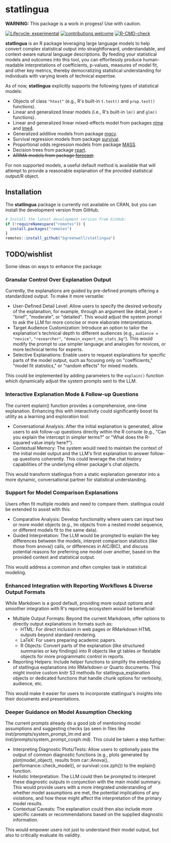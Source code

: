# statlingua

**WARNING:** This package is a work in progess! Use with caution.

<!-- badges: start -->
[![Lifecycle: experimental](https://img.shields.io/badge/lifecycle-experimental-orange.svg)](https://lifecycle.r-lib.org/articles/stages.html#experimental)
[![contributions welcome](https://img.shields.io/badge/contributions-welcome-brightgreen.svg?style=flat)](https://github.com/dwyl/esta/issues)
[![R-CMD-check](https://github.com/bgreenwell/statlingua/actions/workflows/R-CMD-check.yaml/badge.svg)](https://github.com/bgreenwell/statlingua/actions/workflows/R-CMD-check.yaml)
<!-- badges: end -->

**statlingua** is an R package leveraging large language models to help convert complex statistical output into straightforward, understandable, and context-aware natural language descriptions. By feeding your statistical models and outcomes into this tool, you can effortlessly produce human-readable interpretations of coefficients, p-values, measures of model fit, and other key metrics, thereby democratizing statistical understanding for individuals with varying levels of technical expertise.

As of now, **statlingua** explicitly supports the following types of statistical models:

* Objects of class `"htest"` (e.g., R's built-in `t.test()` and `prop.test()` functions).
* Linear and generalized linear models (i.e., R's built-in `lm()` and `glm()` functions).
* Linear and generalized linear mixed-effects model from packages [nlme](https://cran.r-project.org/package=nlme) and [lme4](https://cran.r-project.org/package=lme4).
* Generalized additive models from package [mgcv](https://cran.r-project.org/package=mgcv).
* Survival regression models from package [survival](https://cran.r-project.org/package=survival).
* Proportional odds regression models from package [MASS](https://cran.r-project.org/package=MASS).
* Decision trees from package [rpart](https://cran.r-project.org/package=rpart).
* ~~ARIMA models from package [forecast](https://cran.r-project.org/package=forecast).~~

For non supported models, a useful default method is available that will attempt to provide a reasonable explanation of the provided statistical output/R object.

## Installation

The **statlingua** package is currently not available on CRAN, but you can install the development version from GitHub.

``` r
# Install the latest development version from GitHub:
if (!requireNamespace("remotes")) {
  install.packages("remotes")
}
remotes::install_github("bgreenwell/statlingua")
```

## TODO/wishlist

Some ideas on ways to enhance the package:

### Granular Control Over Explanation Output

Currently, the explanations are guided by pre-defined prompts offering a standardized output. To make it more versatile:

* User-Defined Detail Level: Allow users to specify the desired verbosity of the explanation, for example, through an argument like detail_level = "brief", "moderate", or "detailed". This would adjust the system prompt to ask the LLM for more concise or more elaborate interpretations.
* Target Audience Customization: Introduce an option to tailor the explanation's technical depth to different audiences (e.g., `audience = "novice"`, `"researcher"`, `"domain_expert_no_stats_bg"`). This would modify the prompt to use simpler language and analogies for novices, or more technical terms for experts.
* Selective Explanations: Enable users to request explanations for specific parts of the model output, such as focusing only on "coefficients," "model fit statistics," or "random effects" for mixed models.

This could be implemented by adding parameters to the `explain()` function which dynamically adjust the system prompts sent to the LLM.

### Interactive Explanation Mode & Follow-up Questions

The current explain() function provides a comprehensive, one-time explanation. Enhancing this with interactivity could significantly boost its utility as a learning and exploration tool:

* Conversational Analysis: After the initial explanation is generated, allow users to ask follow-up questions directly within the R console (e.g., "Can you explain the intercept in simpler terms?" or "What does the R-squared value imply here?").
* Contextual Memory: The system would need to maintain the context of the initial model output and the LLM's first explanation to answer follow-up questions coherently. This could leverage the chat history capabilities of the underlying ellmer package's chat objects.

This would transform statlingua from a static explanation generator into a more dynamic, conversational partner for statistical understanding.

### Support for Model Comparison Explanations

Users often fit multiple models and need to compare them. statlingua could be extended to assist with this:

* Comparative Analysis: Develop functionality where users can input two or more model objects (e.g., lm objects from a nested model sequence, or different models fit to the same data).
* Guided Interpretation: The LLM would be prompted to explain the key differences between the models, interpret comparison statistics (like those from anova() calls, or differences in AIC/BIC), and discuss potential reasons for preferring one model over another, based on the provided context and statistical output.

This would address a common and often complex task in statistical modeling.

### Enhanced Integration with Reporting Workflows & Diverse Output Formats

While Markdown is a good default, providing more output options and smoother integration with R's reporting ecosystem would be beneficial:

* Multiple Output Formats: Beyond the current Markdown, offer options to directly output explanations in formats such as:
  - HTML: For direct inclusion in web pages or RMarkdown HTML outputs beyond standard rendering.
  - LaTeX: For users preparing academic papers.
  - R Objects: Convert parts of the explanation (like structured summaries or key findings) into R objects like gt tables or flextable objects for more programmatic control in reports.
* Reporting Helpers: Include helper functions to simplify the embedding of statlingua explanations into RMarkdown or Quarto documents. This might involve custom knitr S3 methods for statlingua_explanation objects or dedicated functions that handle chunk options for verbosity, audience, etc.

This would make it easier for users to incorporate statlingua's insights into their documents and presentations.

### Deeper Guidance on Model Assumption Checking

The current prompts already do a good job of mentioning model assumptions and suggesting checks (as seen in files like inst/prompts/system_prompt_lm.md and inst/prompts/system_prompt_coxph.md). This could be taken a step further:

* Interpreting Diagnostic Plots/Tests: Allow users to optionally pass the output of common diagnostic functions (e.g., plots generated by plot(model_object), results from car::Anova(), performance::check_model(), or survival::cox.zph()) to the explain() function.
* Holistic Interpretation: The LLM could then be prompted to interpret these diagnostic outputs in conjunction with the main model summary. This would provide users with a more integrated understanding of whether model assumptions are met, the potential implications of any violations, and how these might affect the interpretation of the primary model results.
* Contextual Caveats: The explanation could then also include more specific caveats or recommendations based on the supplied diagnostic information.

This would empower users not just to understand their model output, but also to critically evaluate its validity.
